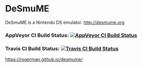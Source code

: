 # DeSmuME
DeSmuME is a Nintendo DS emulator.
http://desmume.org

### AppVeyor CI Build Status: [![AppVeyor CI Build Status](https://ci.appveyor.com/api/projects/status/abfd7jm09wnmxyvu?svg=true)](https://ci.appveyor.com/project/zeromus/desmume)

### Travis CI Build Status: [![Travis CI Build Status](https://travis-ci.org/rogerman/desmume.svg?branch=master)](https://travis-ci.org/rogerman/desmume/builds)
https://rogerman.github.io/desmume/
